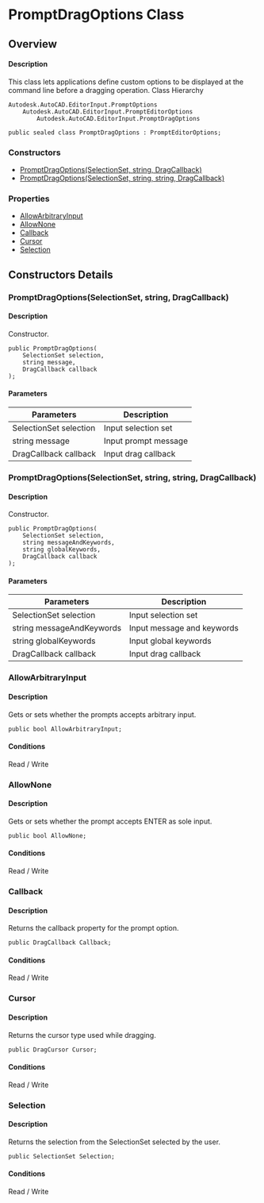 # PromptDragOptions Class

## Overview

#### Description
This class lets applications define custom options to be displayed at the command line before a dragging operation.
Class Hierarchy
```text
Autodesk.AutoCAD.EditorInput.PromptOptions
    Autodesk.AutoCAD.EditorInput.PromptEditorOptions
        Autodesk.AutoCAD.EditorInput.PromptDragOptions
```

```text
public sealed class PromptDragOptions : PromptEditorOptions;
```

### Constructors

- [PromptDragOptions(SelectionSet, string, DragCallback)](#promptdragoptions(selectionset,-string,-dragcallback))
- [PromptDragOptions(SelectionSet, string, string, DragCallback)](#promptdragoptions(selectionset,-string,-string,-dragcallback))

### Properties

- [AllowArbitraryInput](#allowarbitraryinput)
- [AllowNone](#allownone)
- [Callback](#callback)
- [Cursor](#cursor)
- [Selection](#selection)


## Constructors Details

### PromptDragOptions(SelectionSet, string, DragCallback)

#### Description
Constructor.
```text
public PromptDragOptions(
    SelectionSet selection, 
    string message, 
    DragCallback callback
);
```

#### Parameters
| Parameters | Description |
| --- | --- |
| SelectionSet selection | Input selection set |
| string message | Input prompt message |
| DragCallback callback | Input drag callback |

### PromptDragOptions(SelectionSet, string, string, DragCallback)

#### Description
Constructor.
```text
public PromptDragOptions(
    SelectionSet selection, 
    string messageAndKeywords, 
    string globalKeywords, 
    DragCallback callback
);
```

#### Parameters
| Parameters | Description |
| --- | --- |
| SelectionSet selection | Input selection set |
| string messageAndKeywords | Input message and keywords |
| string globalKeywords | Input global keywords |
| DragCallback callback | Input drag callback |

### AllowArbitraryInput

#### Description
Gets or sets whether the prompts accepts arbitrary input.
```text
public bool AllowArbitraryInput;
```

#### Conditions
Read / Write
### AllowNone

#### Description
Gets or sets whether the prompt accepts ENTER as sole input.
```text
public bool AllowNone;
```

#### Conditions
Read / Write
### Callback

#### Description
Returns the callback property for the prompt option.
```text
public DragCallback Callback;
```

#### Conditions
Read / Write
### Cursor

#### Description
Returns the cursor type used while dragging.
```text
public DragCursor Cursor;
```

#### Conditions
Read / Write
### Selection

#### Description
Returns the selection from the SelectionSet selected by the user.
```text
public SelectionSet Selection;
```

#### Conditions
Read / Write